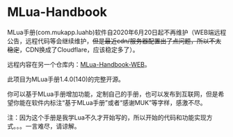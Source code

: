 # MLua-Handbook

MLua手册(com.mukapp.luahb)软件自2020年6月20日起不再维护（WEB端远程公告，远程代码等会继续维护，~~但是最近cdn/服务器配置出了点问题，所以不太稳定~~，CDN换成了Cloudflare，应该稳定多了）。

远程内容在另一个仓库内：[MLua-Handbook-WEB](https://github.com/MUKAPP/MLua-Handbook-WEB)。

此项目为MLua手册1.4.0(140)的完整开源。

你可以基于MLua手册增加功能，定制自己的手册，也可以发布到互联网，但是希望你能在软件内标注“基于MLua手册”或者“感谢MUK”等字样，感激不尽。

注：因为这个手册是我学Lua不久才开始写的，所以开始的代码和功能实现方式。。。一言难尽，请谅解。